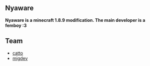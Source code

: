 ## Nyaware
**Nyaware is a minecraft 1.8.9 modification. The main developer is a femboy :3**

## Team
- <a href="https://github.com/catto1337">catto</a>
- <a href="https://github.com/MigDEV-Weeb">migdev</a>
